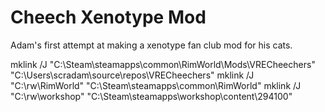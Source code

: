 # Cheech Xenotype Mod



Adam's first attempt at making a xenotype fan club mod for his cats.

mklink /J "C:\\Steam\\steamapps\\common\\RimWorld\\Mods\\VRECheechers" "C:\\Users\\scradam\\source\\repos\\VRECheechers"
mklink /J "C:\\rw\\RimWorld" "C:\\Steam\\steamapps\\common\\RimWorld"
mklink /J "C:\\rw\\workshop" "C:\\Steam\\steamapps\\workshop\\content\\294100"
